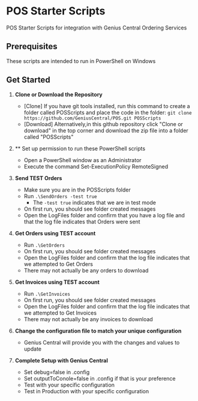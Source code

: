 # POS Starter Scripts
POS Starter Scripts for integration with Genius Central Ordering Services

## Prerequisites
These scripts are intended to run in PowerShell on Windows

## Get Started
1. **Clone or Download the Repository**
    * [Clone] If you have git tools installed, run this command to create a folder called POSScripts and place the code in the folder:
    `git clone https://github.com/GeniusCentral/POS.git POSScripts`
    * [Download] Alternatively,in this github repository click "Clone or download" in the top  corner and download the zip file into a folder called "POSScripts"

2. ** Set up permission to run these PowerShell scripts
    * Open a PowerShell window as an Administrator
    * Execute the command Set-ExecutionPolicy RemoteSigned

3. **Send TEST Orders**
    * Make sure you are in the POSScripts folder
    * Run `.\SendOrders -test true`
        * The `-test true` indicates that we are in test mode
    * On first run, you should see folder created messages
    * Open the LogFiles folder and confirm that you have a log file and that the log file indicates that Orders were sent

4. **Get Orders using TEST account**
    * Run `.\GetOrders`
    * On first run, you should see folder created messages
    * Open the LogFiles folder and confirm that the log file indicates that we attempted to Get Orders
    * There may not actually be any orders to download

5. **Get Invoices using TEST account**
    * Run `.\GetInvoices`
    * On first run, you should see folder created messages
    * Open the LogFiles folder and confirm that the log file indicates that we attempted to Get Invoices
    * There may not actually be any invoices to download

6. **Change the configuration file to match your unique configuration**
    * Genius Central will provide you with the changes and values to update

7. **Complete Setup with Genius Central**
    * Set debug=false in .config
    * Set outputToConole=false in .config if that is your preference
    * Test with your specific configuration
    * Test in Production with your specific configuration





